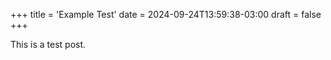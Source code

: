 +++
title = 'Example Test'
date = 2024-09-24T13:59:38-03:00
draft = false
+++

This is a test post.


